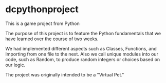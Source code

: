 # dcpythonproject
This is a game project from Python

The purpose of this project is to feature the Python fundamentals that we have learned over the course of two weeks.

We had implemented different aspects such as Classes, Functions, and Importing from one file to the next. Also we call unique modules into our code, such as Random, to produce random integers or choices based on our logic.

The project was originally intended to be a "Virtual Pet." 
